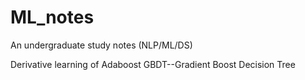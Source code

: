 # ML_notes
An undergraduate study notes (NLP/ML/DS)  

Derivative learning of Adaboost
GBDT--Gradient Boost Decision Tree
